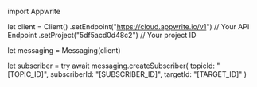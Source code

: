 import Appwrite

let client = Client()
    .setEndpoint("https://cloud.appwrite.io/v1") // Your API Endpoint
    .setProject("5df5acd0d48c2") // Your project ID

let messaging = Messaging(client)

let subscriber = try await messaging.createSubscriber(
    topicId: "[TOPIC_ID]",
    subscriberId: "[SUBSCRIBER_ID]",
    targetId: "[TARGET_ID]"
)

